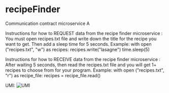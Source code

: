 # recipeFinder

Communication contract microservice A

Instructions for how to REQUEST data from the recipe finder microservice :
  You must open recipes.txt file and write down the title for the recipe you want to get. Then add a sleep time for 5 seconds.
  Example:
  with open ("recipes.txt", "w") as recipes:
  recipes.write("lasagne")
  time.sleep(5)


Instructions for how to  RECEIVE data from the recipe finder microservice :
  After waiting 5 seconds, then read the recipes.txt file and you will get 1+ recipes to choose from for your program.
  Example:
  with open ("recipes.txt", "r") as recipe_file:
  recipes = recipe_file.read()


UMI:
![UMI](https://github.com/Guibely/recipeFinder/assets/107956206/713e46a2-e316-4bed-8179-35e24dbe6cea)

